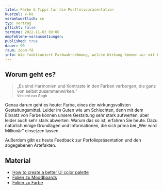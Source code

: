 ```yaml
---
titel: Farbe & Tipps für die Portfoliopräsentation
kuerzel: v-ko
verantwortlich: cn
typ: vortrag
pflicht: false
termine: 2022-11-03 09:00
empfohlene-voraussetzungen: 
published: true
dauer: 90
raum: zoom-fd
info: Wie funktioniert Farbwahrnehmung, welche Wirkung können wir mit Farbe erzielen und wie setzen wir Farbe am sinnvoll ein?
---
```


## Worum geht es?

> „Es sind Harmonien und Kontraste in den Farben verborgen, die ganz von selbst zusammenwirken.“ <br><small>Vincent van Gogh</small>

Genau darum geht es heute: Farbe, eines der wirkungsvollsten Gestaltungsmittel. Leider im Guten wie um Schlechten, denn mit dem Einsatz von Farbe können unsere Gestaltung sehr stark aufwerten, aber leider auch sehr stark abwerten. Warum das so ist, erfahren Sie heute. Dazu natürlich einige Grundlagen und Informationen, die sich prima bei „Wer wird Millionär“ einsetzen lassen. 

Außerdem gibt es heute Feedback zur Porfoliopräsentation und den abgegebenen Artefakten.

## Material
- [How to create a better UI color palette](https://blog.prototypr.io/tips-for-creating-a-better-color-palette-c69d9c20ae37)
- [Folien zu Moodboards](../../download/inputs/woche-9/semantisches-differenzial-moodboards.pdf)
- [Folien zu Farbe](../../download/inputs/woche-9/farbe.pdf)


